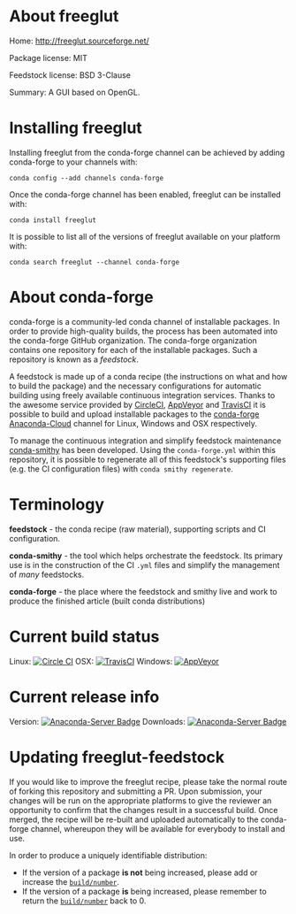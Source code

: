 About freeglut
==============

Home: http://freeglut.sourceforge.net/

Package license: MIT

Feedstock license: BSD 3-Clause

Summary: A GUI based on OpenGL.



Installing freeglut
===================

Installing freeglut from the conda-forge channel can be achieved by adding conda-forge to your channels with:

```
conda config --add channels conda-forge
```

Once the conda-forge channel has been enabled, freeglut can be installed with:

```
conda install freeglut
```

It is possible to list all of the versions of freeglut available on your platform with:

```
conda search freeglut --channel conda-forge
```


About conda-forge
=================

conda-forge is a community-led conda channel of installable packages.
In order to provide high-quality builds, the process has been automated into the
conda-forge GitHub organization. The conda-forge organization contains one repository
for each of the installable packages. Such a repository is known as a *feedstock*.

A feedstock is made up of a conda recipe (the instructions on what and how to build
the package) and the necessary configurations for automatic building using freely
available continuous integration services. Thanks to the awesome service provided by
[CircleCI](https://circleci.com/), [AppVeyor](http://www.appveyor.com/)
and [TravisCI](https://travis-ci.org/) it is possible to build and upload installable
packages to the [conda-forge](https://anaconda.org/conda-forge)
[Anaconda-Cloud](http://docs.anaconda.org/) channel for Linux, Windows and OSX respectively.

To manage the continuous integration and simplify feedstock maintenance
[conda-smithy](http://github.com/conda-forge/conda-smithy) has been developed.
Using the ``conda-forge.yml`` within this repository, it is possible to regenerate all of
this feedstock's supporting files (e.g. the CI configuration files) with ``conda smithy regenerate``.


Terminology
===========

**feedstock** - the conda recipe (raw material), supporting scripts and CI configuration.

**conda-smithy** - the tool which helps orchestrate the feedstock.
                   Its primary use is in the construction of the CI ``.yml`` files
                   and simplify the management of *many* feedstocks.

**conda-forge** - the place where the feedstock and smithy live and work to
                  produce the finished article (built conda distributions)

Current build status
====================

Linux: [![Circle CI](https://circleci.com/gh/conda-forge/freeglut-feedstock.svg?style=svg)](https://circleci.com/gh/conda-forge/freeglut-feedstock)
OSX: [![TravisCI](https://travis-ci.org/conda-forge/freeglut-feedstock.svg?branch=master)](https://travis-ci.org/conda-forge/freeglut-feedstock)
Windows: [![AppVeyor](https://ci.appveyor.com/api/projects/status/github/conda-forge/freeglut-feedstock?svg=True)](https://ci.appveyor.com/project/conda-forge/freeglut-feedstock/branch/master)

Current release info
====================
Version: [![Anaconda-Server Badge](https://anaconda.org/conda-forge/freeglut/badges/version.svg)](https://anaconda.org/conda-forge/freeglut)
Downloads: [![Anaconda-Server Badge](https://anaconda.org/conda-forge/freeglut/badges/downloads.svg)](https://anaconda.org/conda-forge/freeglut)


Updating freeglut-feedstock
===========================

If you would like to improve the freeglut recipe, please take the normal
route of forking this repository and submitting a PR. Upon submission, your changes will
be run on the appropriate platforms to give the reviewer an opportunity to confirm that the
changes result in a successful build. Once merged, the recipe will be re-built and uploaded
automatically to the conda-forge channel, whereupon they will be available for everybody to
install and use.

In order to produce a uniquely identifiable distribution:
 * If the version of a package **is not** being increased, please add or increase
   the [``build/number``](http://conda.pydata.org/docs/building/meta-yaml.html#build-number-and-string).
 * If the version of a package **is** being increased, please remember to return
   the [``build/number``](http://conda.pydata.org/docs/building/meta-yaml.html#build-number-and-string)
   back to 0.
